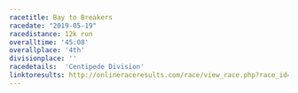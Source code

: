 ```yaml
---
racetitle: Bay to Breakers
racedate: "2019-05-19"
racedistance: 12k run
overalltime: '45:08'
overallplace: '4th'
divisionplace: ''
racedetails:  'Centipede Division'
linktoresults: http://onlineraceresults.com/race/view_race.php?race_id=63174
---
```


